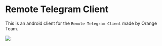 # Remote Telegram Client

This is an android client for the `Remote Telegram Client` made by Orange Team.

<img src="https://user-images.githubusercontent.com/26203645/73949326-52bff080-490b-11ea-94f7-743935658554.png">

